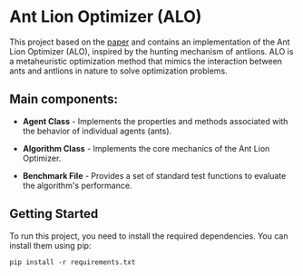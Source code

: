 # Ant Lion Optimizer (ALO)

This project based on the [paper](https://www.sciencedirect.com/science/article/abs/pii/S0965997815000113) and contains an implementation of the Ant Lion Optimizer (ALO), inspired by the hunting mechanism of antlions. ALO is a metaheuristic optimization method that mimics the interaction between ants and antlions in nature to solve optimization problems.


## Main components:
- **Agent Class** - Implements the properties and methods associated with the behavior of individual agents (ants).

- **Algorithm Class** - Implements the core mechanics of the Ant Lion Optimizer.

- **Benchmark File** - Provides a set of standard test functions to evaluate the algorithm's performance.


## Getting Started 
To run this project, you need to install the required dependencies. You can install them using pip: 
```
pip install -r requirements.txt
```

